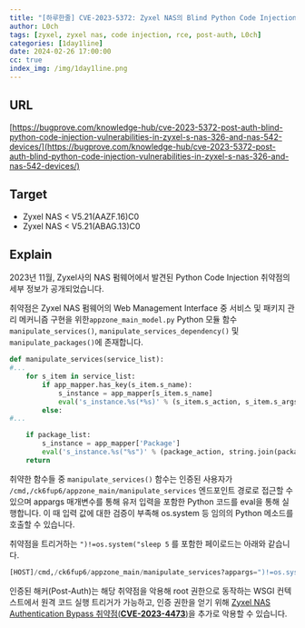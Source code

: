 ```yaml
---
title: "[하루한줄] CVE-2023-5372: Zyxel NAS의 Blind Python Code Injection으로 인한 Post-Auth RCE"
author: L0ch
tags: [zyxel, zyxel nas, code injection, rce, post-auth, L0ch]
categories: [1day1line]
date: 2024-02-26 17:00:00
cc: true
index_img: /img/1day1line.png
---
```


## URL

[https://bugprove.com/knowledge-hub/cve-2023-5372-post-auth-blind-python-code-injection-vulnerabilities-in-zyxel-s-nas-326-and-nas-542-devices/](https://bugprove.com/knowledge-hub/cve-2023-5372-post-auth-blind-python-code-injection-vulnerabilities-in-zyxel-s-nas-326-and-nas-542-devices/)

## Target

- Zyxel NAS < V5.21(AAZF.16)C0
- Zyxel NAS < V5.21(ABAG.13)C0

## Explain

2023년 11월, Zyxel사의 NAS 펌웨어에서 발견된 Python Code Injection 취약점의 세부 정보가 공개되었습니다.

취약점은 Zyxel NAS 펌웨어의 Web Management Interface 중 서비스 및 패키지 관리 메커니즘 구현을 위한`appzone_main_model.py` Python 모듈 함수  `manipulate_services()`, `manipulate_services_dependency()` 및 `manipulate_packages()`에 존재합니다.

```python
def manipulate_services(service_list):
#...
    for s_item in service_list:
        if app_mapper.has_key(s_item.s_name):
            s_instance = app_mapper[s_item.s_name]
            eval('s_instance.%s(*%s)' % (s_item.s_action, s_item.s_args))
        else:
#...

    if package_list:
        s_instance = app_mapper['Package']
        eval('s_instance.%s("%s")' % (package_action, string.join(package_list, '|')))
    return
```

취약한 함수들 중 `manipulate_services()` 함수는 인증된 사용자가 `/cmd,/ck6fup6/appzone_main/manipulate_services` 엔드포인트 경로로 접근할 수 있으며 appargs 매개변수를 통해 유저 입력을 포함한 Python 코드를 eval을 통해 실행합니다. 이 때 입력 값에 대한 검증이 부족해 os.system 등 임의의 Python 메소드를 호출할 수 있습니다. 

취약점을 트리거하는 `")!=os.system("sleep 5` 를 포함한 페이로드는 아래와 같습니다.

```python
[HOST]/cmd,/ck6fup6/appzone_main/manipulate_services?appargs=")!=os.system("sleep 5
```

인증된 해커(Post-Auth)는 해당 취약점을 악용해 root 권한으로 동작하는 WSGI 컨텍스트에서 원격 코드 실행 트리거가 가능하고, 인증 권한을 얻기 위해 [Zyxel NAS Authentication Bypass 취약점(**CVE-2023-4473**)](https://bugprove.com/knowledge-hub/cve-2023-4473-and-cve-2023-4474-authentication-bypass-and-multiple-blind-os-command-injection-vulnerabilities-in-zyxel-s-nas-326-devices/)을 추가로 악용할 수 있습니다.